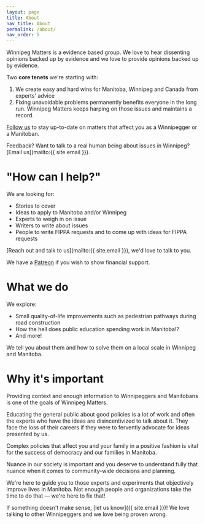 ```yaml
---
layout: page
title: About
nav_title: About
permalink: /about/
nav_order: 5
---
```


Winnipeg Matters is a evidence based group. We love to hear dissenting opinions backed up by evidence and we love to provide opinions backed up by evidence.

Two **core tenets** we're starting with:

1. We create easy and hard wins for Manitoba, Winnipeg and Canada from experts' advice
2. Fixing unavoidable problems permanently benefits everyone in the long run. Winnipeg Matters keeps harping on those issues and maintains a record.

[Follow us](/subscribe) to stay up-to-date on matters that affect you as a Winnipegger or a Manitoban.

Feedback? Want to talk to a real human being about issues in Winnipeg?  [Email us](mailto:{{ site.email }}).

# "How can I help?"

We are looking for:

* Stories to cover
* Ideas to apply to Manitoba and/or Winnipeg
* Experts to weigh in on issue
* Writers to write about issues
* People to write FIPPA requests and to come up with ideas for FIPPA requests

[Reach out and talk to us](mailto:{{ site.email }}), we'd love to talk to you.

We have a [Patreon](https://www.patreon.com/user?u=31449205&fan_landing=true) if you wish to show financial support.

# What we do

We explore:

* Small quality-of-life improvements such as pedestrian pathways during road construction
* How the hell does public education spending work in Manitoba!?
* And more!

We tell you about them and how to solve them on a local scale in Winnipeg and Manitoba.

# Why it's important

Providing context and enough information to Winnipeggers and Manitobans is one of the goals of Winnipeg Matters.

Educating the general public about good policies is a lot of work and often the experts who have the ideas are disincentivized to talk about it. They face the loss of their careers if they were to fervently advocate for ideas presented by us.

Complex policies that affect you and your family in a positive fashion is vital for the success of democracy and our families in Manitoba.

Nuance in our society is important and you deserve to understand fully that nuance when it comes to community-wide decisions and planning.

We're here to guide you to those experts and experiments that objectively improve lives in Manitoba. Not enough people and organizations take the time to do that &mdash; we're here to fix that!

If something doesn't make sense, [let us know]({{ site.email }})! We love talking to other Winnipeggers and we love being proven wrong.
